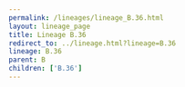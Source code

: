 ```yaml
---
permalink: /lineages/lineage_B.36.html
layout: lineage_page
title: Lineage B.36
redirect_to: ../lineage.html?lineage=B.36
lineage: B.36
parent: B
children: ['B.36']
---
```


